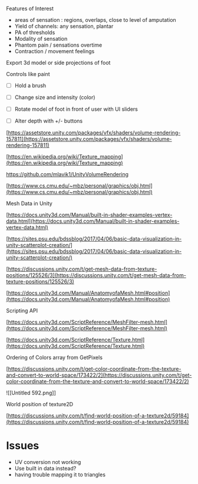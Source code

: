 Features of Interest

- areas of sensation : regions, overlaps, close to level of amputation
- Yield of channels: any sensation, plantar
- PA of thresholds
- Modality of sensation
- Phantom pain / sensations overtime
- Contraction / movement feelings

Export 3d model or side projections of foot

Controls like paint

- [ ] Hold a brush
- [ ] Change size and intensity (color)
- [ ] Rotate model of foot in front of user with UI sliders
- [ ] Alter depth with +/- buttons

  

[https://assetstore.unity.com/packages/vfx/shaders/volume-rendering-157811](https://assetstore.unity.com/packages/vfx/shaders/volume-rendering-157811)

[https://en.wikipedia.org/wiki/Texture_mapping](https://en.wikipedia.org/wiki/Texture_mapping)

https://github.com/mlavik1/UnityVolumeRendering

[https://www.cs.cmu.edu/~mbz/personal/graphics/obj.html](https://www.cs.cmu.edu/~mbz/personal/graphics/obj.html)

  

  

  

Mesh Data in Unity

[https://docs.unity3d.com/Manual/built-in-shader-examples-vertex-data.html](https://docs.unity3d.com/Manual/built-in-shader-examples-vertex-data.html)

[https://sites.psu.edu/bdssblog/2017/04/06/basic-data-visualization-in-unity-scatterplot-creation/](https://sites.psu.edu/bdssblog/2017/04/06/basic-data-visualization-in-unity-scatterplot-creation/)

  

[https://discussions.unity.com/t/get-mesh-data-from-texture-positions/125526/3](https://discussions.unity.com/t/get-mesh-data-from-texture-positions/125526/3)

  

[https://docs.unity3d.com/Manual/AnatomyofaMesh.html#position](https://docs.unity3d.com/Manual/AnatomyofaMesh.html#position)

  

Scripting API

[https://docs.unity3d.com/ScriptReference/MeshFilter-mesh.html](https://docs.unity3d.com/ScriptReference/MeshFilter-mesh.html)

[https://docs.unity3d.com/ScriptReference/Texture.html](https://docs.unity3d.com/ScriptReference/Texture.html)

  

  

Ordering of Colors array from GetPixels

[https://discussions.unity.com/t/get-color-coordinate-from-the-texture-and-convert-to-world-space/173422/2](https://discussions.unity.com/t/get-color-coordinate-from-the-texture-and-convert-to-world-space/173422/2)

  

![[Untitled 592.png]]

  

World position of texture2D

[https://discussions.unity.com/t/find-world-position-of-a-texture2d/59184](https://discussions.unity.com/t/find-world-position-of-a-texture2d/59184)

  

  

# Issues

- UV conversion not working
- Use built in data instead?
- having trouble mapping it to triangles